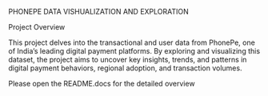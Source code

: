 PHONEPE DATA VISHUALIZATION AND EXPLORATION

Project Overview

This project delves into the transactional and user data from PhonePe, one of India’s leading digital payment platforms.
By exploring and visualizing this dataset, the project aims to uncover key insights, trends, and patterns in digital payment behaviors, regional adoption, and transaction volumes.

Please open the README.docs for the detailed overview

